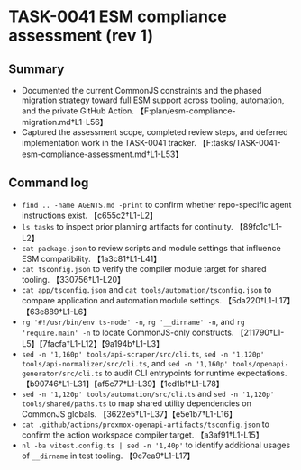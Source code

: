 # TASK-0041 ESM compliance assessment (rev 1)

## Summary
- Documented the current CommonJS constraints and the phased migration strategy toward full ESM support across tooling, automation, and the private GitHub Action. 【F:plan/esm-compliance-migration.md†L1-L56】
- Captured the assessment scope, completed review steps, and deferred implementation work in the TASK-0041 tracker. 【F:tasks/TASK-0041-esm-compliance-assessment.md†L1-L53】

## Command log
- `find .. -name AGENTS.md -print` to confirm whether repo-specific agent instructions exist. 【c655c2†L1-L2】
- `ls tasks` to inspect prior planning artifacts for continuity. 【89fc1c†L1-L2】
- `cat package.json` to review scripts and module settings that influence ESM compatibility. 【1a3c81†L1-L41】
- `cat tsconfig.json` to verify the compiler module target for shared tooling. 【330756†L1-L20】
- `cat app/tsconfig.json` and `cat tools/automation/tsconfig.json` to compare application and automation module settings. 【5da220†L1-L17】【63e889†L1-L6】
- `rg '#!/usr/bin/env ts-node' -n`, `rg '__dirname' -n`, and `rg 'require.main' -n` to locate CommonJS-only constructs. 【211790†L1-L5】【7facfa†L1-L12】【9a194b†L1-L3】
- `sed -n '1,160p' tools/api-scraper/src/cli.ts`, `sed -n '1,120p' tools/api-normalizer/src/cli.ts`, and `sed -n '1,160p' tools/openapi-generator/src/cli.ts` to audit CLI entrypoints for runtime expectations. 【b90746†L1-L31】【af5c77†L1-L39】【1cd1b1†L1-L78】
- `sed -n '1,120p' tools/automation/src/cli.ts` and `sed -n '1,120p' tools/shared/paths.ts` to map shared utility dependencies on CommonJS globals. 【3622e5†L1-L37】【e5e1b7†L1-L16】
- `cat .github/actions/proxmox-openapi-artifacts/tsconfig.json` to confirm the action workspace compiler target. 【a3af91†L1-L15】
- `nl -ba vitest.config.ts | sed -n '1,40p'` to identify additional usages of `__dirname` in test tooling. 【9c7ea9†L1-L17】
